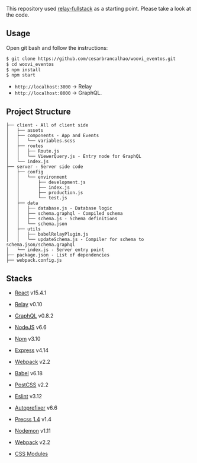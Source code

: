 This repository used [relay-fullstack](https://github.com/lvarayut/relay-fullstack) as a starting point. Please take a look at the code.

## Usage

Open git bash and follow the instructions:
```bash
$ git clone https://github.com/cesarbrancalhao/woovi_eventos.git
$ cd woovi_eventos
$ npm install
$ npm start
```

- `http://localhost:3000` -> Relay
- `http://localhost:8000` -> GraphQL.

## Project Structure

    ├── client - All of client side
    │   ├── assets
    │   ├── components - App and Events
    │   │   └── variables.scss
    │   ├── routes
    │   │   ├── Route.js
    │   │   └── ViewerQuery.js - Entry node for GraphQL
    │   └── index.js
    ├── server - Server side code
    │   ├── config
    │   │   └── environment
    │   │       ├── development.js
    │   │       ├── index.js
    │   │       ├── production.js
    │   │       └── test.js
    │   ├── data
    │   │   ├── database.js - Database logic
    │   │   ├── schema.graphql - Compiled schema
    │   │   ├── schema.js - Schema definitions
    │   │   └── schema.json
    │   ├── utils
    │   │   ├── babelRelayPlugin.js
    │   │   └── updateSchema.js - Compiler for schema to schema.json/schema.graphql
    │   └── index.js - Server entry point
    ├── package.json - List of dependencies
    ├── webpack.config.js

## Stacks

- [React](https://facebook.github.io/react) v15.4.1

- [Relay](https://facebook.github.io/relay) v0.10

- [GraphQL](https://github.com/facebook/graphql) v0.8.2

- [NodeJS](https://nodejs.org/en) v6.6

- [Npm](https://www.npmjs.com/) v3.10

- [Express](http://expressjs.com/) v4.14

- [Webpack](https://webpack.github.io) v2.2

- [Babel](https://babeljs.io) v6.18

- [PostCSS](http://postcss.org) v2.2

- [Eslint](http://eslint.org) v3.12

- [Autoprefixer](https://github.com/postcss/autoprefixer) v6.6

- [Precss 1.4](https://github.com/jonathantneal/precss) v1.4

- [Nodemon](http://nodemon.io) v1.11

- [Webpack](https://webpack.js.org/) v2.2

- [CSS Modules](https://github.com/css-modules/css-modules)

